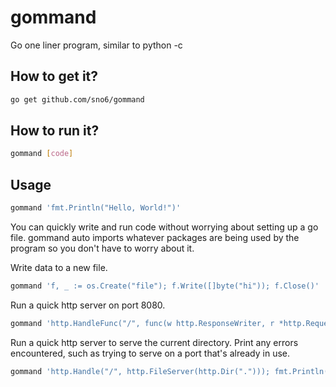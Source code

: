 gommand
=======

Go one liner program, similar to python -c

How to get it?
-------------
```bash
go get github.com/sno6/gommand
```

How to run it?
-------------
```bash
gommand [code]
```

Usage
-----
```bash
gommand 'fmt.Println("Hello, World!")'
```
You can quickly write and run code without worrying about setting up a go file.
gommand auto imports whatever packages are being used by the program so you don't have to worry about it.

Write data to a new file.
```bash
gommand 'f, _ := os.Create("file"); f.Write([]byte("hi")); f.Close()'
```

Run a quick http server on port 8080.
```bash
gommand 'http.HandleFunc("/", func(w http.ResponseWriter, r *http.Request) { fmt.Fprintf(w, "hi") }); http.ListenAndServe(":8080",nil)'
```


Run a quick http server to serve the current directory. Print any errors encountered, such as trying to serve on a port that's already in use.
```bash
gommand 'http.Handle("/", http.FileServer(http.Dir("."))); fmt.Println(http.ListenAndServe(":8080",nil))'
```

